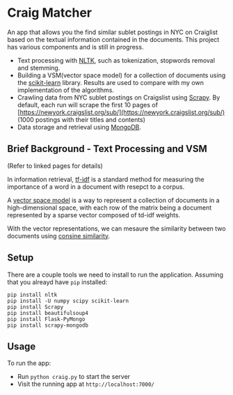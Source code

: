 # Craig Matcher

An app that allows you the find similar sublet postings in NYC on Craiglist based on the textual information contained in the documents. This project has various components and is still in progress.

* Text processing with [NLTK](http://www.nltk.org/), such as tokenization, stopwords removal and stemming.
* Building a VSM(vector space model) for a collection of documents using the [scikit-learn](http://scikit-learn.org/stable/index.html) library. Results are used to compare with my own implementation of the algorithms.
* Crawling data from NYC sublet postings on Craigslist using [Scrapy](http://doc.scrapy.org/en/latest/index.html). By default, each run will scrape the first 10 pages of [https://newyork.craigslist.org/sub/](https://newyork.craigslist.org/sub/) (1000 postings with their titles and contents) 
* Data storage and retrieval using [MongoDB](http://www.mongodb.org/).

## Brief Background - Text Processing and VSM

(Refer to linked pages for details)

In information retrieval, [tf-idf](http://en.wikipedia.org/wiki/Tf%E2%80%93idf) is a standard method for measuring the importance of a word in a document with resepct to a corpus. 

A [vector space model](http://en.wikipedia.org/wiki/Vector_space_model) is a way to represent a collection of documents in a high-dimensional space, with each row of the matrix being a document represented by a sparse vector composed of td-idf weights.

With the vector representations, we can mesaure the similarity between two documents using [consine similarity](http://en.wikipedia.org/wiki/Cosine_similarity).

## Setup

There are a couple tools we need to install to run the application. Assuming that you alreayd have `pip` installed:

```
pip install nltk
pip install -U numpy scipy scikit-learn
pip install Scrapy
pip install beautifulsoup4
pip install Flask-PyMongo
pip install scrapy-mongodb

```

## Usage

To run the app:

* Run `python craig.py` to start the server
* Visit the running app at `http://localhost:7000/`
